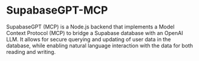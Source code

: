 # SupabaseGPT-MCP
SupabaseGPT (MCP) is a Node.js backend that implements a Model Context Protocol (MCP) to bridge a Supabase database with an OpenAI LLM. It allows for secure querying and updating of user data in the database, while enabling natural language interaction with the data for both reading and writing.
